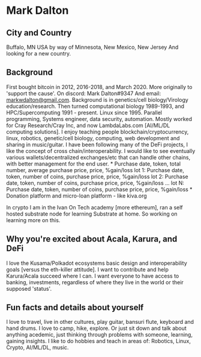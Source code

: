 # Mark Dalton

## City and Country
Buffalo, MN  USA by way of Minnesota, New Mexico, New Jersey
   And looking for a new country.

## Background
  First bought bitcoin in 2012, 2016-2018, and March 2020.
  More originally to 'support the cause'. On discord: Mark Dalton#9347
  And email: markwdalton@gmail.com.  Background is in genetics/cell biology/Virology education/research.
  Then turned computational biology 1989-1993, and HPC/Supercomputing 1991 - present.  Linux since 1995.
  Parallel programming, Systems engineer, data security, automation.
  Mostly worked for Cray Research/Cray Inc, and now LambdaLabs.com [AI/ML/DL computing solutions].
  I enjoy teaching people blockchain/cryptocurrency, linux, robotics, genetic/cell biology, computing, web development and sharing in music/guitar.
  I have been following many of the DeFi projects, I like the concept of cross chain/interoperability.  I would like to see eventually
  various wallets/decentralized exchanges/etc that can handle other chains, with better management for the end user.
     * Purchase date, token, total number, average purchase price, price, %gain/loss
        lot 1: Purchase date, token, number of coins, purchase price, price, %gain/loss
        lot 2: Purchase date, token, number of coins, purchase price, price, %gain/loss
           ...
        lot N: Purchase date, token, number of coins, purchase price, price, %gain/loss
     * Donation platform and micro-loan platform - like kiva.org

  In crypto I am in the Ivan On Tech academy [more ethereum], ran a self hosted substrate node for learning Substrate at home.
  So working on learning more on this.

## Why you're excited about Acala, Karura, and DeFi
  I love the Kusama/Polkadot ecosystems basic design and interoperability goals [versus the eth-killer attitude].  I want to contribute and help Karura/Acala succeed where I can.   I want everyone to have access to banking, investments, regardless of where they live in the world or their supposed 'status'.

## Fun facts and details about yourself
  I love to travel, live in other cultures, play guitar, bansuri flute, keyboard and hand drums.  I love to camp, hike, explore.  Or just sit down and talk about anything acedemic, just thinking through problems with someone, learning, gaining insights.  I like to do hobbies and teach in areas of: Robotics, Linux, Crypto, AI/ML/DL, music.
